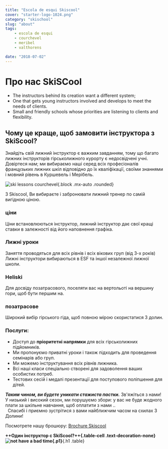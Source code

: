 ```yaml
---
title: "Escola de esqui Skiscool"
cover: "starter-logo-1024.png"
category: "skischool"
slug: "about"
tags:
    - escola de esqui
    - courchevel
    - meribel
    - valthorens

date: "2018-07-02"
---
```


# Про нас SkiSCool

* The instructors behind its creation want a different system; 
* One that gets young instructors involved and develops to meet the needs of clients.  
* Small and friendly schools whose priorities are listening to clients and flexibility.


## Чому це краще, щоб замовити інструктора з SkiScool?

<div class="ml3">
 Знайдіть свій лижний інструктор є важким завданням, тому що багато лижних інструкторів гірськолижного курорту є недосвідчені учні.  
   Довіртеся нам; ми вибираємо наші серед всіх професіоналів французьких лижних шкіл відповідно до їх кваліфікації, своїми знаннями і мовний рівень в Куршевель і Мерібель.   
</div>

![ski lessons courchevel](https://skiscool.com/dist/skilessons.jpg){.block .mx-auto .rounded}
 
<div class="ml3">
З Skiscool, Ви вибираєте і забронювати лижний тренер по самій вигідною ціною.

### ціни
Ціни встановлюються інструктор, лижний інструктор дає свої кращі ставки в залежності від його наповнення графіка.

### Лижні уроки
Заняття проводяться для всіх рівнів і всіх вікових груп (від 3-х років)
   Лижні інструктори вибираються в ESF та іншої незалежної лижної школи.

### Heliski
Для досвіду позатрасового, поселяти вас на вертольоті на вершину гори, щоб бути першим на.

### позатрасове
Широкий вибір гірського гіда, щоб повною мірою скористатися 3 долин.


### Послуги:
* Доступ до **пріоритетні напрямки** для всіх гірськолижних підйомників.
* Ми пропонуємо приватні уроки і також підходить для проведення семінарів або груп.
* Ми можемо інструктування всіх рівнів лижника.
* Всі наші класи спеціально створені для задоволення ваших особистих потреб.
* Тестових сесій і медалі презентації для поступового поліпшення для дітей.

</div>


***Таким чином, ви будете уникати стажиста пастки.*** 
Зв'яжіться з нами! У низький і високий сезон, ми порушуємо збори: у вас не буде жодного плати за шкільне навчання, щоб оплатити з нами ..  
 
Спасибі і приємно зустрітися з вами найближчим часом на схилах 3 Долини!  


Посмотретe нашу брошюру: [Brochure Skiscool](http://ru.skiscool.com/testmybook/)

 **++Один інструктор c SkiScool?++{.table-cell .text-decoration-none} ![not have a bad time](https://skiscool.com/dist/pictures/instructorgood.jpg){.p1}**{.h1 .table}
 